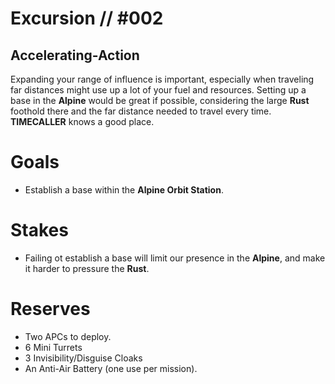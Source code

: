 # Excursion // #002
## Accelerating-Action

Expanding your range of influence is important, especially when traveling far distances might use up a lot of your fuel and resources. Setting up a base in the **Alpine** would be great if possible, considering the large **Rust** foothold there and the far distance needed to travel every time. **TIMECALLER** knows a good place.

# Goals
- Establish a base within the **Alpine Orbit Station**.

# Stakes
- Failing ot establish a base will limit our presence in the **Alpine**, and make it harder to pressure the **Rust**.

# Reserves
- Two APCs to deploy.
- 6 Mini Turrets
- 3 Invisibility/Disguise Cloaks
- An Anti-Air Battery (one use per mission).